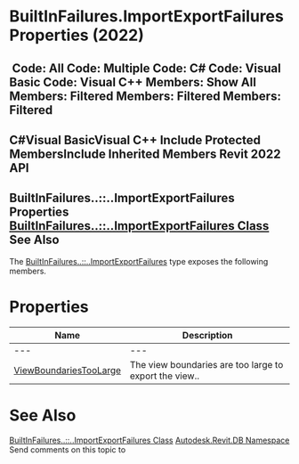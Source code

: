 # BuiltInFailures.ImportExportFailures Properties (2022)

﻿
 Code: All Code: Multiple Code: C# Code: Visual Basic Code: Visual C++  Members: Show All Members: Filtered Members: Filtered Members: Filtered   
---  
C#Visual BasicVisual C++
Include Protected MembersInclude Inherited Members
Revit 2022 API  
---  
BuiltInFailures..::..ImportExportFailures Properties  
[BuiltInFailures..::..ImportExportFailures Class](04e1dc26-35bd-e21a-3658-f5bc4cb9f354.md "BuiltInFailures.ImportExportFailures Class") See Also  
---  
The [BuiltInFailures..::..ImportExportFailures](04e1dc26-35bd-e21a-3658-f5bc4cb9f354.md "BuiltInFailures.ImportExportFailures Class") type exposes the following members.
# Properties
| Name | Description |
| --- | --- |
| --- | --- | --- |
| [ViewBoundariesTooLarge](24f9a3e2-6cec-a9af-325b-7b7726148830.md "ViewBoundariesTooLarge Property") | The view boundaries are too large to export the view.. |

# See Also
[BuiltInFailures..::..ImportExportFailures Class](04e1dc26-35bd-e21a-3658-f5bc4cb9f354.md "BuiltInFailures.ImportExportFailures Class")
[Autodesk.Revit.DB Namespace](87546ba7-461b-c646-cbb1-2cb8f5bff8b2.md "Autodesk.Revit.DB Namespace")
Send comments on this topic to 